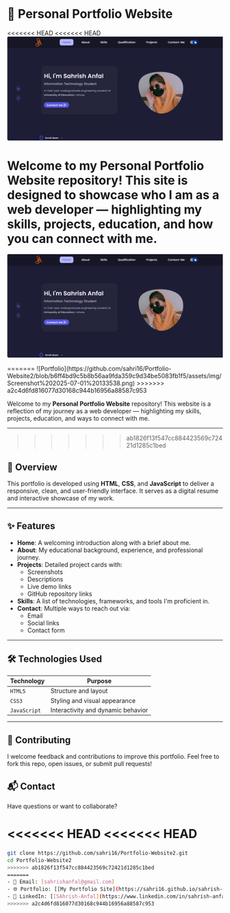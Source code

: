 # 💼 Personal Portfolio Website

<<<<<<< HEAD
<<<<<<< HEAD
![Portfolio](https://raw.githubusercontent.com/sahri16/Portfolio-Website2/main/assets/img/portfolio-site-2.png)


Welcome to my Personal Portfolio Website repository! This site is designed to showcase who I am as a web developer — highlighting my skills, projects, education, and how you can connect with me.
=======
<p align="center">
  <img src="https://raw.githubusercontent.com/sahri16/Portfolio-Website2/main/assets/img/portfolio-site-2.png" alt="Portfolio Screenshot" width="700"/>
</p>
=======
![Portfolio](https://github.com/sahri16/Portfolio-Website2/blob/b6ff4bd9c5b8b56aa9fda359c9d34be5083fb1f5/assets/img/Screenshot%202025-07-01%20133538.png)
>>>>>>> a2c4d6fd816077d30168c944b16956a88587c953

Welcome to my **Personal Portfolio Website** repository! This website is a reflection of my journey as a web developer — highlighting my skills, projects, education, and ways to connect with me.

---
>>>>>>> ab1826f13f547cc884423569c72421d1285c1bed

## 📌 Overview

This portfolio is developed using **HTML**, **CSS**, and **JavaScript** to deliver a responsive, clean, and user-friendly interface. It serves as a digital resume and interactive showcase of my work.

---

## ✨ Features

- **Home**: A welcoming introduction along with a brief about me.
- **About**: My educational background, experience, and professional journey.
- **Projects**: Detailed project cards with:
  - Screenshots  
  - Descriptions  
  - Live demo links  
  - GitHub repository links  
- **Skills**: A list of technologies, frameworks, and tools I'm proficient in.
- **Contact**: Multiple ways to reach out via:
  - Email  
  - Social links  
  - Contact form  

---

## 🛠️ Technologies Used

| Technology   | Purpose                            |
|--------------|------------------------------------|
| `HTML5`      | Structure and layout               |
| `CSS3`       | Styling and visual appearance      |
| `JavaScript` | Interactivity and dynamic behavior |

---

## 🤝 Contributing
I welcome feedback and contributions to improve this portfolio.
Feel free to fork this repo, open issues, or submit pull requests!

## 📬 Contact
Have questions or want to collaborate?

<<<<<<< HEAD
<<<<<<< HEAD
=======
```bash
git clone https://github.com/sahri16/Portfolio-Website2.git
cd Portfolio-Website2
>>>>>>> ab1826f13f547cc884423569c72421d1285c1bed
=======
- 📧 Email: [sahrishanfal@gmail.com]
- 🌐 Portfolio: [[My Portfolio Site](https://sahri16.github.io/sahrish-anfal-portfolio/contect.html)]
- 🔗 LinkedIn: [[SAhrish-Anfal](https://www.linkedin.com/in/sahrish-anfal/)]
>>>>>>> a2c4d6fd816077d30168c944b16956a88587c953
